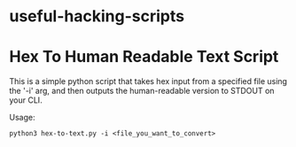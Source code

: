 # useful-hacking-scripts

# Hex To Human Readable Text Script

This is a simple python script that takes hex input from a specified file using the '-i' arg, and then outputs the human-readable version to STDOUT on your CLI.

Usage: 
```
python3 hex-to-text.py -i <file_you_want_to_convert>
```
